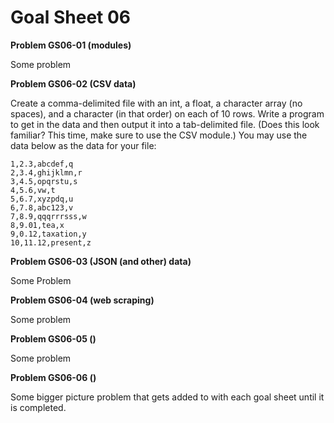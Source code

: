 # Goal Sheet 06

**Problem GS06-01 (modules)**

Some problem

**Problem GS06-02 (CSV data)**

Create a comma-delimited file with an int, a float, a character array (no spaces), and a character (in that order) on each of 10 rows.  Write a program to get in the data and then output it into a tab-delimited file.  (Does this look familiar?  This time, make sure to use the CSV module.)  You may use the data below as the data for your file:

```
1,2.3,abcdef,q
2,3.4,ghijklmn,r
3,4.5,opqrstu,s
4,5.6,vw,t
5,6.7,xyzpdq,u
6,7.8,abc123,v
7,8.9,qqqrrrsss,w
8,9.01,tea,x
9,0.12,taxation,y
10,11.12,present,z
```

**Problem GS06-03 (JSON (and other) data)**

Some Problem

**Problem GS06-04 (web scraping)**

Some problem

**Problem GS06-05 ()**

Some problem

**Problem GS06-06 ()**

Some bigger picture problem that gets added to with each goal sheet until it is completed.
